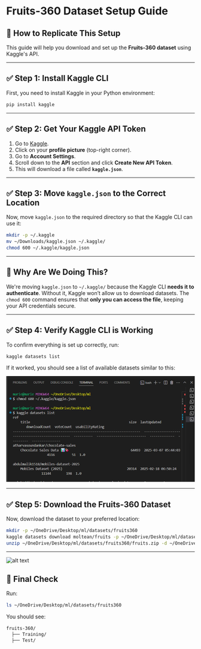 # Fruits-360 Dataset Setup Guide

## 📌 How to Replicate This Setup

This guide will help you download and set up the **Fruits-360 dataset** using Kaggle's API. 

---

## ✅ **Step 1: Install Kaggle CLI**
First, you need to install Kaggle in your Python environment:

```bash
pip install kaggle
```

---

## ✅ **Step 2: Get Your Kaggle API Token**
1. Go to [Kaggle](https://www.kaggle.com/).
2. Click on your **profile picture** (top-right corner).
3. Go to **Account Settings**.
4. Scroll down to the **API** section and click **Create New API Token**.
5. This will download a file called **`kaggle.json`**.

---

## ✅ **Step 3: Move `kaggle.json` to the Correct Location**
Now, move `kaggle.json` to the required directory so that the Kaggle CLI can use it:

```bash
mkdir -p ~/.kaggle
mv ~/Downloads/kaggle.json ~/.kaggle/
chmod 600 ~/.kaggle/kaggle.json
```

---

## 🤔 **Why Are We Doing This?**
We're moving `kaggle.json` to `~/.kaggle/` because the Kaggle CLI **needs it to authenticate**. Without it, Kaggle won’t allow us to download datasets. The `chmod 600` command ensures that **only you can access the file**, keeping your API credentials secure.

---

## ✅ **Step 4: Verify Kaggle CLI is Working**
To confirm everything is set up correctly, run:

```bash
kaggle datasets list
```

If it worked, you should see a list of available datasets similar to this:

![alt text](image.png)

---

## ✅ **Step 5: Download the Fruits-360 Dataset**
Now, download the dataset to your preferred location:

```bash
mkdir -p ~/OneDrive/Desktop/ml/datasets/fruits360
kaggle datasets download moltean/fruits -p ~/OneDrive/Desktop/ml/datasets/fruits360
unzip ~/OneDrive/Desktop/ml/datasets/fruits360/fruits.zip -d ~/OneDrive/Desktop/ml/datasets/fruits360
```
---
![alt text](image-2.png)

## 🎯 **Final Check**

Run:
```bash
ls ~/OneDrive/Desktop/ml/datasets/fruits360
```
You should see:
```
fruits-360/
  ├── Training/
  ├── Test/
```


